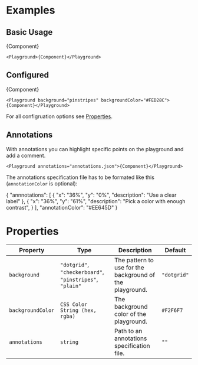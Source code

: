 # Examples

## Basic Usage

<Playground>{Component}</Playground>

```
<Playground>{Component}</Playground>
```

## Configured

<Playground background="pinstripes" backgroundColor="#FED28C">{Component}</Playground>

```
<Playground background="pinstripes" backgroundColor="#FED28C">{Component}</Playground>
```

For all configruation options see [Properties](#).

## Annotations

With annotations you can highlight specific points on the playground and add a comment.

<Playground annotations="annotations.json"><FigmaEmbed document="Ppu4fKoeiDXCGMB5XgvZefHc" frame="TagComponent" token="11435-1dd12ee1-db3f-4c56-8e3f-85840e1db2d2"></FigmaEmbed></Playground>

```
<Playground annotations="annotations.json">{Component}</Playground>
```

The annotations specification file has to be formated like this (`annotationColor` is optional):

<CodeBlock title="annotations.json">{
  "annnotations": [
    {
      "x": "36%",
      "y": "0%",
      "description": "Use a clear label"
    },
    {
      "x": "36%",
      "y": "61%",
      "description": "Pick a color with enough contrast",
    }
  ],
  "annotationColor": "#EE645D"
}</CodeBlock>

# Properties

Property | Type | Description | Default
---|---|---|---
`background` | `"dotgrid"`, `"checkerboard"`, `"pinstripes"`, `"plain"` | The pattern to use for the background of the playground. | `"dotgrid"`
`backgroundColor` | `CSS Color String (hex, rgba)` | The background color of the playground. | `#F2F6F7`
`annotations` | `string` | Path to an annotations specification file. | `""`
